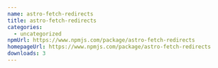 ```yaml
---
name: astro-fetch-redirects
title: astro-fetch-redirects
categories:
  - uncategorized
npmUrl: https://www.npmjs.com/package/astro-fetch-redirects
homepageUrl: https://www.npmjs.com/package/astro-fetch-redirects
downloads: 3
---
```

